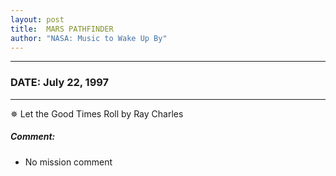 ```yaml
---
layout: post
title:  MARS PATHFINDER
author: "NASA: Music to Wake Up By"
---
```


----
### DATE: July 22, 1997
----
✵ Let the Good Times Roll by Ray Charles

##### Comment:
* No mission comment
